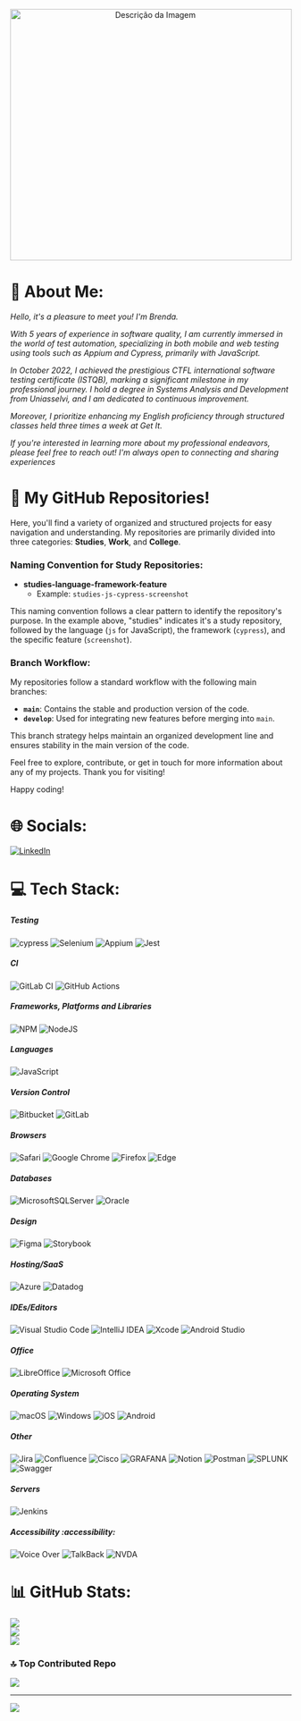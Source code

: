 
<p align="center"> 
  <img src="https://png.pngtree.com/thumb_back/fw800/background/20231003/pngtree-d-rendering-mockup-showcasing-responsive-devices-in-a-loft-office-setting-image_13542453.png" alt="Descrição da Imagem" style="width: 100%; height: 450px; object-fit: cover;">
</p>

# 💫 About Me:
<i>Hello, it's a pleasure to meet you! I'm Brenda.

With 5 years of experience in software quality, I am currently immersed in the world of test automation, specializing in both mobile and web testing using tools such as Appium and Cypress, primarily with JavaScript.

In October 2022, I achieved the prestigious CTFL international software testing certificate (ISTQB), marking a significant milestone in my professional journey. I hold a degree in Systems Analysis and Development from Uniasselvi, and I am dedicated to continuous improvement.

Moreover, I prioritize enhancing my English proficiency through structured classes held three times a week at Get It.

If you're interested in learning more about my professional endeavors, please feel free to reach out! I'm always open to connecting and sharing experiences
</i>


# 🚀 My GitHub Repositories! 

Here, you'll find a variety of organized and structured projects for easy navigation and understanding. My repositories are primarily divided into three categories: **Studies**, **Work**, and **College**.

### Naming Convention for Study Repositories:
- **studies-language-framework-feature**
  - Example: `studies-js-cypress-screenshot`

This naming convention follows a clear pattern to identify the repository's purpose. In the example above, "studies" indicates it's a study repository, followed by the language (`js` for JavaScript), the framework (`cypress`), and the specific feature (`screenshot`).

### Branch Workflow:
My repositories follow a standard workflow with the following main branches:

- **`main`**: Contains the stable and production version of the code.
- **`develop`**: Used for integrating new features before merging into `main`.

This branch strategy helps maintain an organized development line and ensures stability in the main version of the code.

Feel free to explore, contribute, or get in touch for more information about any of my projects. Thank you for visiting!

Happy coding! 


# 🌐 Socials:
[![LinkedIn](https://img.shields.io/badge/LinkedIn-%230077B5.svg?logo=linkedin&logoColor=white)](https://linkedin.com/in/www.linkedin.com/in/brodriguesbuss) 

# 💻 Tech Stack:
 
##### Testing 
![cypress](https://img.shields.io/badge/-cypress-%23E5E5E5?style=flat&logo=cypress&logoColor=058a5e) 
![Selenium](https://img.shields.io/badge/-selenium-%43B02A?style=flat&logo=selenium&logoColor=white) 
![Appium](https://img.shields.io/badge/Appium-8A2BE2?style=flat)
![Jest](https://img.shields.io/badge/-jest-%23C21325?style=flat&logo=jest&logoColor=white) 

##### CI
![GitLab CI](https://img.shields.io/badge/gitlab%20ci-%23181717.svg?style=flat&logo=gitlab&logoColor=white)
![GitHub Actions](https://img.shields.io/badge/github%20actions-%232671E5.svg?style=flat&logo=githubactions&logoColor=white)

##### Frameworks, Platforms and Libraries
![NPM](https://img.shields.io/badge/NPM-%23CB3837.svg?style=flat&logo=npm&logoColor=white) 
![NodeJS](https://img.shields.io/badge/node.js-6DA55F?style=flat&logo=node.js&logoColor=white)

##### Languages
![JavaScript](https://img.shields.io/badge/javascript-%23323330.svg?style=flat&logo=javascript&logoColor=%23F7DF1E)

##### Version Control
![Bitbucket](https://img.shields.io/badge/bitbucket-%230047B3.svg?style=flat&logo=bitbucket&logoColor=white) 
![GitLab](https://img.shields.io/badge/gitlab-%23181717.svg?style=flat&logo=gitlab&logoColor=white)   

##### Browsers
 ![Safari](https://img.shields.io/badge/Safari-000000?style=flat&logo=Safari&logoColor=white) 
 ![Google Chrome](https://img.shields.io/badge/Google%20Chrome-4285F4?style=flat&logo=GoogleChrome&logoColor=white) 
 ![Firefox](https://img.shields.io/badge/Firefox-FF7139?style=flat&logo=Firefox-Browser&logoColor=white) 
 ![Edge](https://img.shields.io/badge/Edge-0078D7?style=flat&logo=Microsoft-edge&logoColor=white) 

##### Databases
![MicrosoftSQLServer](https://img.shields.io/badge/Microsoft%20SQL%20Server-CC2927?style=flat&logo=microsoft%20sql%20server&logoColor=white)
![Oracle](https://img.shields.io/badge/Oracle-F80000?style=flat&logo=oracle&logoColor=white)

##### Design
![Figma](https://img.shields.io/badge/figma-%23F24E1E.svg?style=flat&logo=figma&logoColor=white)
![Storybook](https://img.shields.io/badge/-Storybook-FF4785?style=flat&logo=storybook&logoColor=white)

##### Hosting/SaaS
![Azure](https://img.shields.io/badge/azure-%230072C6.svg?style=flat&logo=microsoftazure&logoColor=white) 
![Datadog](https://img.shields.io/badge/datadog-%23632CA6.svg?style=flat&logo=datadog&logoColor=white)

##### IDEs/Editors
![Visual Studio Code](https://img.shields.io/badge/Visual%20Studio%20Code-0078d7.svg?style=flat&logo=visual-studio-code&logoColor=white) 
![IntelliJ IDEA](https://img.shields.io/badge/IntelliJIDEA-000000.svg?style=flat&logo=intellij-idea&logoColor=white)
![Xcode](https://img.shields.io/badge/Xcode-007ACC?style=flat&logo=Xcode&logoColor=white) 
![Android Studio](https://img.shields.io/badge/Android%20Studio-3DDC84.svg?style=flat&logo=android-studio&logoColor=white)

##### Office
![LibreOffice](https://img.shields.io/badge/LibreOffice-%2318A303?style=flat&logo=LibreOffice&logoColor=white)
![Microsoft Office](https://img.shields.io/badge/Microsoft_Office-D83B01?style=flat&logo=microsoft-office&logoColor=white)

##### Operating System
![macOS](https://img.shields.io/badge/mac%20os-000000?style=flat&logo=macos&logoColor=F0F0F0)
![Windows](https://img.shields.io/badge/Windows-0078D6?style=flat&logo=windows&logoColor=white) 
![iOS](https://img.shields.io/badge/iOS-000000?style=flat&logo=ios&logoColor=white) 
![Android](https://img.shields.io/badge/Android-3DDC84?style=flat&logo=android&logoColor=white) 

##### Other
![Jira](https://img.shields.io/badge/jira-%230A0FFF.svg?style=flat&logo=jira&logoColor=white) 
![Confluence](https://img.shields.io/badge/confluence-%23172BF4.svg?style=flat&logo=confluence&logoColor=white) 
![Cisco](https://img.shields.io/badge/cisco-%23049fd9.svg?style=flat&logo=cisco&logoColor=black)
![GRAFANA](https://img.shields.io/badge/grafana-F46800.svg?style=flat&logo=grafana&logoColor=white&color=%23F46800) 
![Notion](https://img.shields.io/badge/Notion-%23000000.svg?style=flat&logo=notion&logoColor=white) 
![Postman](https://img.shields.io/badge/Postman-FF6C37?style=flat&logo=postman&logoColor=white) 
![SPLUNK](https://img.shields.io/badge/splunk-000000.svg?style=flat&logo=splunk&color=%23000000) 
![Swagger](https://img.shields.io/badge/-Swagger-%23Clojure?style=flat&logo=swagger&logoColor=white) 

##### Servers
![Jenkins](https://img.shields.io/badge/jenkins-%232C5263.svg?style=flat&logo=jenkins&logoColor=white)    

##### Accessibility :accessibility:
![Voice Over](https://img.shields.io/badge/Voice%20Over-0092f1?style=flat)
![TalkBack](https://img.shields.io/badge/TalkBack-8A2BE2?style=flat)
![NVDA](https://img.shields.io/badge/NVDA-8A2BE2?style=flat)

 
# 📊 GitHub Stats:
![](https://github-readme-stats.vercel.app/api?username=brodriguesbuss&theme=dark&hide_border=true&include_all_commits=true&count_private=true)<br/>
![](https://github-readme-streak-stats.herokuapp.com/?user=brodriguesbuss&theme=dark&hide_border=true)<br/>
![](https://github-readme-stats.vercel.app/api/top-langs/?username=brodriguesbuss&theme=dark&hide_border=true&include_all_commits=true&count_private=true&layout=compact)

### 🔝 Top Contributed Repo
![](https://github-contributor-stats.vercel.app/api?username=brodriguesbuss&limit=5&theme=dark&combine_all_yearly_contributions=true)

---
[![](https://visitcount.itsvg.in/api?id=brodriguesbuss&icon=5&color=1)](https://visitcount.itsvg.in)

<!-- Proudly created with GPRM ( https://gprm.itsvg.in ) -->
